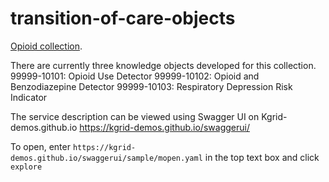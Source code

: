 # transition-of-care-objects

[Opioid collection](medication/opioid-collection).

There are currently three knowledge objects developed for this collection.
99999-10101: Opioid Use Detector
99999-10102: Opioid and Benzodiazepine Detector
99999-10103: Respiratory Depression Risk Indicator

The service description can be viewed using Swagger UI on Kgrid-demos.github.io
https://kgrid-demos.github.io/swaggerui/

To open, enter `https://kgrid-demos.github.io/swaggerui/sample/mopen.yaml` in the top text box and click `explore`
